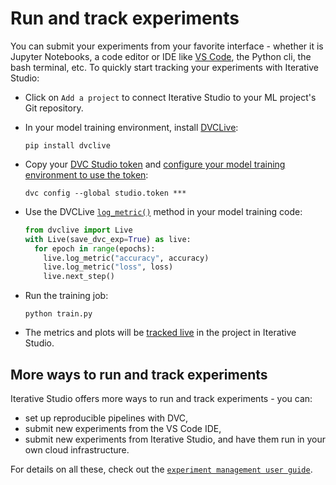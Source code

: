 # Run and track experiments

You can submit your experiments from your favorite interface - whether it is
Jupyter Notebooks, a code editor or IDE like [VS Code](/doc/vs-code-extension),
the Python cli, the bash terminal, etc. To quickly start tracking your
experiments with Iterative Studio:

- Click on `Add a project` to connect Iterative Studio to your ML project's Git
  repository.

- In your model training environment, install [DVCLive]:

  ```cli
  pip install dvclive
  ```

- Copy your
  [DVC Studio token](/doc/studio/user-guide/account-and-billing#studio-access-token)
  and
  [configure your model training environment to use the token](/doc/studio/user-guide/experiments/live-metrics-and-plots#set-up-an-access-token):

  ```cli
  dvc config --global studio.token ***
  ```

- Use the DVCLive [`log_metric()`](/doc/dvclive/live/log_metric#livelog_metric)
  method in your model training code:

  ```python
  from dvclive import Live
  with Live(save_dvc_exp=True) as live:
    for epoch in range(epochs):
      live.log_metric("accuracy", accuracy)
      live.log_metric("loss", loss)
      live.next_step()
  ```

- Run the training job:

  ```cli
  python train.py
  ```

- The metrics and plots will be [tracked live][live-metrics-and-plots] in the
  project in Iterative Studio.

## More ways to run and track experiments

Iterative Studio offers more ways to run and track experiments - you can:

- set up reproducible pipelines with DVC,
- submit new experiments from the VS Code IDE,
- submit new experiments from Iterative Studio, and have them run in your own
  cloud infrastructure.

For details on all these, check out the
[`experiment management user guide`](/doc/studio/user-guide/experiments).

[live-metrics-and-plots]:
  /doc/studio/user-guide/experiments/live-metrics-and-plots
[dvclive]: /doc/dvclive
